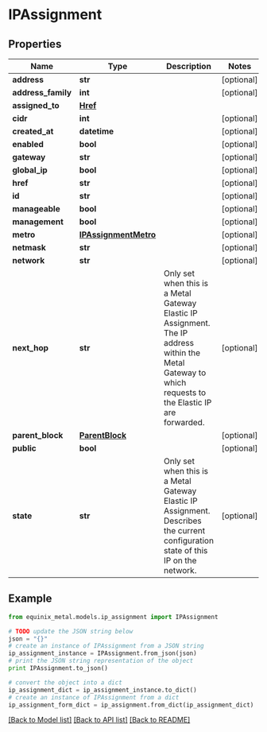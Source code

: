 # IPAssignment


## Properties
Name | Type | Description | Notes
------------ | ------------- | ------------- | -------------
**address** | **str** |  | [optional] 
**address_family** | **int** |  | [optional] 
**assigned_to** | [**Href**](Href.md) |  | 
**cidr** | **int** |  | [optional] 
**created_at** | **datetime** |  | [optional] 
**enabled** | **bool** |  | [optional] 
**gateway** | **str** |  | [optional] 
**global_ip** | **bool** |  | [optional] 
**href** | **str** |  | [optional] 
**id** | **str** |  | [optional] 
**manageable** | **bool** |  | [optional] 
**management** | **bool** |  | [optional] 
**metro** | [**IPAssignmentMetro**](IPAssignmentMetro.md) |  | [optional] 
**netmask** | **str** |  | [optional] 
**network** | **str** |  | [optional] 
**next_hop** | **str** | Only set when this is a Metal Gateway Elastic IP Assignment.  The IP address within the Metal Gateway to which requests to the Elastic IP are forwarded.  | [optional] 
**parent_block** | [**ParentBlock**](ParentBlock.md) |  | [optional] 
**public** | **bool** |  | [optional] 
**state** | **str** | Only set when this is a Metal Gateway Elastic IP Assignment.  Describes the current configuration state of this IP on the network.  | [optional] 

## Example

```python
from equinix_metal.models.ip_assignment import IPAssignment

# TODO update the JSON string below
json = "{}"
# create an instance of IPAssignment from a JSON string
ip_assignment_instance = IPAssignment.from_json(json)
# print the JSON string representation of the object
print IPAssignment.to_json()

# convert the object into a dict
ip_assignment_dict = ip_assignment_instance.to_dict()
# create an instance of IPAssignment from a dict
ip_assignment_form_dict = ip_assignment.from_dict(ip_assignment_dict)
```
[[Back to Model list]](../README.md#documentation-for-models) [[Back to API list]](../README.md#documentation-for-api-endpoints) [[Back to README]](../README.md)


